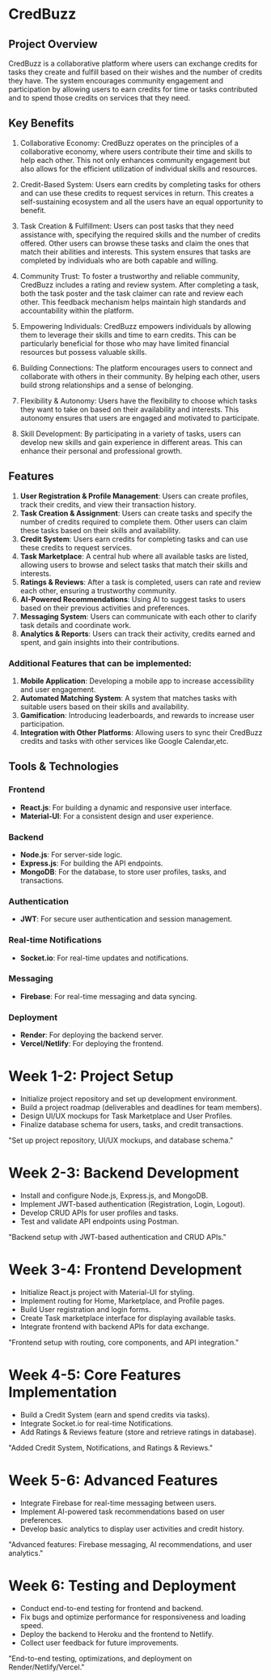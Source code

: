# CredBuzz

## Project Overview
CredBuzz is a collaborative platform where users can exchange credits for tasks they create and fulfill based on their wishes and the number of credits they have. The system encourages community engagement and participation by allowing users to earn credits for time or tasks contributed and to spend those credits on services that they need.

## Key Benefits
1. Collaborative Economy: CredBuzz operates on the principles of a collaborative economy, where users contribute their time and skills to help each other. This not only enhances community engagement but also allows for the efficient utilization of individual skills and resources.

2. Credit-Based System: Users earn credits by completing tasks for others and can use these credits to request services in return. This creates a self-sustaining ecosystem and all the users have an equal opportunity to benefit.

3. Task Creation & Fulfillment: Users can post tasks that they need assistance with, specifying the required skills and the number of credits offered. Other users can browse these tasks and claim the ones that match their abilities and interests. This system ensures that tasks are completed by individuals who are both capable and willing.

4. Community Trust: To foster a trustworthy and reliable community, CredBuzz includes a rating and review system. After completing a task, both the task poster and the task claimer can rate and review each other. This feedback mechanism helps maintain high standards and accountability within the platform.

5. Empowering Individuals: CredBuzz empowers individuals by allowing them to leverage their skills and time to earn credits. This can be particularly beneficial for those who may have limited financial resources but possess valuable skills. 

6. Building Connections: The platform encourages users to connect and collaborate with others in their community. By helping each other, users build strong relationships and a sense of belonging.

7. Flexibility & Autonomy: Users have the flexibility to choose which tasks they want to take on based on their availability and interests. This autonomy ensures that users are engaged and motivated to participate.

8. Skill Development: By participating in a variety of tasks, users can develop new skills and gain experience in different areas. This can enhance their personal and professional growth.

## Features

1. **User Registration & Profile Management**: Users can create profiles, track their credits, and view their transaction history.
2. **Task Creation & Assignment**: Users can create tasks and specify the number of credits required to complete them. Other users can claim these tasks based on their skills and availability.
3. **Credit System**: Users earn credits for completing tasks and can use these credits to request services.
4. **Task Marketplace**: A central hub where all available tasks are listed, allowing users to browse and select tasks that match their skills and interests.
5. **Ratings & Reviews**: After a task is completed, users can rate and review each other, ensuring a trustworthy community.
6. **AI-Powered Recommendations**: Using AI to suggest tasks to users based on their previous activities and preferences.
7. **Messaging System**: Users can communicate with each other to clarify task details and coordinate work.
8. **Analytics & Reports**: Users can track their activity, credits earned and spent, and gain insights into their contributions.

### Additional Features that can be implemented:
1. **Mobile Application**: Developing a mobile app to increase accessibility and user engagement.
2. **Automated Matching System**: A system that matches tasks with suitable users based on their skills and availability.
3. **Gamification**: Introducing leaderboards, and rewards to increase user participation.
4. **Integration with Other Platforms**: Allowing users to sync their CredBuzz credits and tasks with other services like Google Calendar,etc.

## Tools & Technologies
### Frontend
- **React.js**: For building a dynamic and responsive user interface.
- **Material-UI**: For a consistent design and user experience.

### Backend
- **Node.js**: For server-side logic.
- **Express.js**: For building the API endpoints.
- **MongoDB**: For the database, to store user profiles, tasks, and transactions.

### Authentication
- **JWT**: For secure user authentication and session management.

### Real-time Notifications
- **Socket.io**: For real-time updates and notifications.

### Messaging
- **Firebase**: For real-time messaging and data syncing.

### Deployment
- **Render**: For deploying the backend server.
- **Vercel/Netlify**: For deploying the frontend.

# Week 1-2: Project Setup
- Initialize project repository and set up development environment.
- Build a project roadmap (deliverables and deadlines for team members).
- Design UI/UX mockups for Task Marketplace and User Profiles.
- Finalize database schema for users, tasks, and credit transactions.

"Set up project repository, UI/UX mockups, and database schema."

# Week 2-3: Backend Development
- Install and configure Node.js, Express.js, and MongoDB.
- Implement JWT-based authentication (Registration, Login, Logout).
- Develop CRUD APIs for user profiles and tasks.
- Test and validate API endpoints using Postman.

"Backend setup with JWT-based authentication and CRUD APIs."

# Week 3-4: Frontend Development
- Initialize React.js project with Material-UI for styling.
- Implement routing for Home, Marketplace, and Profile pages.
- Build User registration and login forms.
- Create Task marketplace interface for displaying available tasks.
- Integrate frontend with backend APIs for data exchange.

"Frontend setup with routing, core components, and API integration."

# Week 4-5: Core Features Implementation
- Build a Credit System (earn and spend credits via tasks).
- Integrate Socket.io for real-time Notifications.
- Add Ratings & Reviews feature (store and retrieve ratings in database).

 "Added Credit System, Notifications, and Ratings & Reviews."

# Week 5-6: Advanced Features
- Integrate Firebase for real-time messaging between users.
- Implement AI-powered task recommendations based on user preferences.
- Develop basic analytics to display user activities and credit history.

 "Advanced features: Firebase messaging, AI recommendations, and user analytics."

# Week 6: Testing and Deployment
- Conduct end-to-end testing for frontend and backend.
- Fix bugs and optimize performance for responsiveness and loading speed.
- Deploy the backend to Heroku and the frontend to Netlify.
- Collect user feedback for future improvements.

 "End-to-end testing, optimizations, and deployment on Render/Netlify/Vercel."
